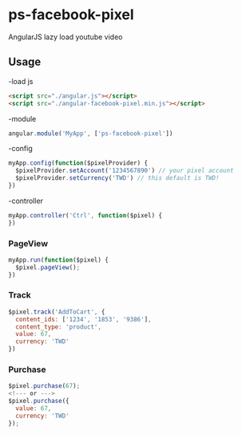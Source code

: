 # ps-facebook-pixel
AngularJS lazy load youtube video

## Usage
  -load js
  ```html
  <script src="./angular.js"></script>
  <script src="./angular-facebook-pixel.min.js"></script>
  ```

  -module
  ```js
  angular.module('MyApp', ['ps-facebook-pixel'])
  ```
  -config
  ```js
  myApp.config(function($pixelProvider) {
    $pixelProvider.setAccount('1234567890') // your pixel account
    $pixelProvider.setCurrency('TWD') // this default is TWD!
  })
  ```
  
  -controller
  ```js
  myApp.controller('Ctrl', function($pixel) {
  })
  ```

### PageView
  ```js
  myApp.run(function($pixel) {
    $pixel.pageView();
  })
  ```

### Track
  ```js
  $pixel.track('AddToCart', {
    content_ids: ['1234', '1853', '9386'],
    content_type: 'product',
    value: 67,
    currency: 'TWD'
  })
  ```
    
### Purchase
  ```js
  $pixel.purchase(67);
  <!--- or --->
  $pixel.purchase({
    value: 67,
    currency: 'TWD'
  });
  ```
